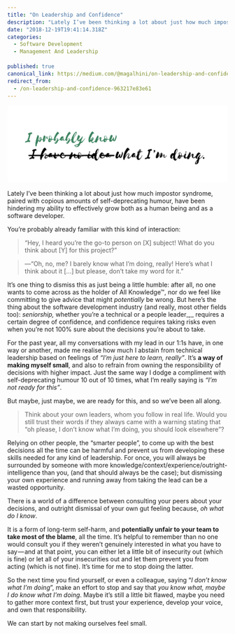 ```yaml
---
title: "On Leadership and Confidence"
description: "Lately I’ve been thinking a lot about just how much impostor syndrome, paired with copious amounts of self-deprecating humour, have been hindering my ability to effectively grow both as a human being and as a software developer."
date: "2018-12-19T19:41:14.318Z"
categories:
  - Software Development
  - Management And Leadership

published: true
canonical_link: https://medium.com/@magalhini/on-leadership-and-confidence-963217e83e61
redirect_from:
  - /on-leadership-and-confidence-963217e83e61
---
```


![](./asset-1.png)

Lately I’ve been thinking a lot about just how much impostor syndrome, paired with copious amounts of self-deprecating humour, have been hindering my ability to effectively grow both as a human being and as a software developer.

You’re probably already familiar with this kind of interaction:

> “Hey, I heard you’re the go-to person on \[X\] subject! What do you think about \[Y\] for this project?”

> —“Oh, no, me? I barely know what I’m doing, really! Here’s what I think about it \[…\] but please, don’t take my word for it.”

It’s one thing to dismiss this as just being a little humble: after all, no one wants to come across as the holder of All Knowledge™, nor do we feel like committing to give advice that might _potentially_ be wrong. But here’s the thing about the software development industry (and really, most other fields too): _seniorship,_ whether you’re a technical or a people leader_,_ requires a certain degree of confidence, and confidence requires taking risks even when you’re not 100% sure about the decisions you’re about to take.

For the past year, all my conversations with my lead in our 1:1s have, in one way or another, made me realise how much I abstain from technical leadership based on feelings of _“I’m just here to learn, really”_. It’s **a way of making myself small**, and also to refrain from owning the responsibility of decisions with higher impact. Just the same way I dodge a compliment with self-deprecating humour 10 out of 10 times, what I’m really saying is _“I’m not ready for this”_.

But maybe, just maybe, we are ready for this, and so we’ve been all along.

> Think about your own leaders, whom you follow in real life. Would you still trust their words if they always came with a warning stating that “oh please, I don’t know what I’m doing, you should look elsewhere”?

Relying on other people, the “smarter people”, to come up with the best decisions all the time can be harmful and prevent us from developing these skills needed for any kind of leadership. For once, you will always be surrounded by someone with more knowledge/context/experience/outright-intelligence than you, (and that should always be the case); but dismissing your own experience and running away from taking the lead can be a wasted opportunity.

There is a world of a difference between consulting your peers about your decisions, and outright dismissal of your own gut feeling because, _oh what do I know_.

It is a form of long-term self-harm, and **potentially unfair to your team to take most of the blame**, all the time. It’s helpful to remember than no one would consult you if they weren’t genuinely interested in what you have to say — and at that point, you can either let a little bit of insecurity out (which is fine) or let all of your insecurities out and let them prevent you from acting (which is not fine). It’s time for me to stop doing the latter.

So the next time you find yourself, or even a colleague, saying “_I don’t know what I’m doing_”, make an effort to stop and say that _you know what, maybe I do know what I’m doing_. Maybe it’s still a little bit flawed, maybe you need to gather more context first, but trust your experience, develop your voice, and own that responsibility.

We can start by not making ourselves feel small.
